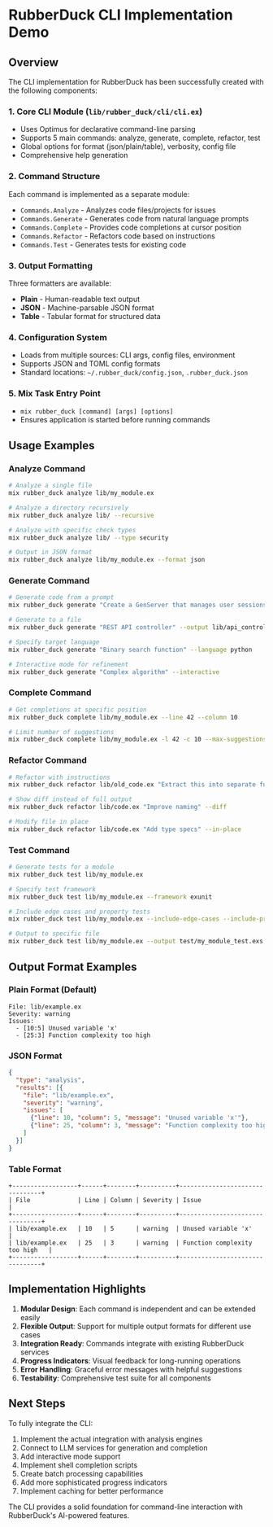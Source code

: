 # RubberDuck CLI Implementation Demo

## Overview

The CLI implementation for RubberDuck has been successfully created with the following components:

### 1. Core CLI Module (`lib/rubber_duck/cli/cli.ex`)
- Uses Optimus for declarative command-line parsing
- Supports 5 main commands: analyze, generate, complete, refactor, test
- Global options for format (json/plain/table), verbosity, config file
- Comprehensive help generation

### 2. Command Structure
Each command is implemented as a separate module:
- `Commands.Analyze` - Analyzes code files/projects for issues
- `Commands.Generate` - Generates code from natural language prompts
- `Commands.Complete` - Provides code completions at cursor position
- `Commands.Refactor` - Refactors code based on instructions
- `Commands.Test` - Generates tests for existing code

### 3. Output Formatting
Three formatters are available:
- **Plain** - Human-readable text output
- **JSON** - Machine-parsable JSON format
- **Table** - Tabular format for structured data

### 4. Configuration System
- Loads from multiple sources: CLI args, config files, environment
- Supports JSON and TOML config formats
- Standard locations: `~/.rubber_duck/config.json`, `.rubber_duck.json`

### 5. Mix Task Entry Point
- `mix rubber_duck [command] [args] [options]`
- Ensures application is started before running commands

## Usage Examples

### Analyze Command
```bash
# Analyze a single file
mix rubber_duck analyze lib/my_module.ex

# Analyze a directory recursively
mix rubber_duck analyze lib/ --recursive

# Analyze with specific check types
mix rubber_duck analyze lib/ --type security

# Output in JSON format
mix rubber_duck analyze lib/my_module.ex --format json
```

### Generate Command
```bash
# Generate code from a prompt
mix rubber_duck generate "Create a GenServer that manages user sessions"

# Generate to a file
mix rubber_duck generate "REST API controller" --output lib/api_controller.ex

# Specify target language
mix rubber_duck generate "Binary search function" --language python

# Interactive mode for refinement
mix rubber_duck generate "Complex algorithm" --interactive
```

### Complete Command
```bash
# Get completions at specific position
mix rubber_duck complete lib/my_module.ex --line 42 --column 10

# Limit number of suggestions
mix rubber_duck complete lib/my_module.ex -l 42 -c 10 --max-suggestions 3
```

### Refactor Command
```bash
# Refactor with instructions
mix rubber_duck refactor lib/old_code.ex "Extract this into separate functions"

# Show diff instead of full output
mix rubber_duck refactor lib/code.ex "Improve naming" --diff

# Modify file in place
mix rubber_duck refactor lib/code.ex "Add type specs" --in-place
```

### Test Command
```bash
# Generate tests for a module
mix rubber_duck test lib/my_module.ex

# Specify test framework
mix rubber_duck test lib/my_module.ex --framework exunit

# Include edge cases and property tests
mix rubber_duck test lib/my_module.ex --include-edge-cases --include-property-tests

# Output to specific file
mix rubber_duck test lib/my_module.ex --output test/my_module_test.exs
```

## Output Format Examples

### Plain Format (Default)
```
File: lib/example.ex
Severity: warning
Issues:
  - [10:5] Unused variable 'x'
  - [25:3] Function complexity too high
```

### JSON Format
```json
{
  "type": "analysis",
  "results": [{
    "file": "lib/example.ex",
    "severity": "warning",
    "issues": [
      {"line": 10, "column": 5, "message": "Unused variable 'x'"},
      {"line": 25, "column": 3, "message": "Function complexity too high"}
    ]
  }]
}
```

### Table Format
```
+------------------+------+--------+----------+--------------------------------+
| File             | Line | Column | Severity | Issue                          |
+------------------+------+--------+----------+--------------------------------+
| lib/example.ex   | 10   | 5      | warning  | Unused variable 'x'            |
| lib/example.ex   | 25   | 3      | warning  | Function complexity too high   |
+------------------+------+--------+----------+--------------------------------+
```

## Implementation Highlights

1. **Modular Design**: Each command is independent and can be extended easily
2. **Flexible Output**: Support for multiple output formats for different use cases
3. **Integration Ready**: Commands integrate with existing RubberDuck services
4. **Progress Indicators**: Visual feedback for long-running operations
5. **Error Handling**: Graceful error messages with helpful suggestions
6. **Testability**: Comprehensive test suite for all components

## Next Steps

To fully integrate the CLI:

1. Implement the actual integration with analysis engines
2. Connect to LLM services for generation and completion
3. Add interactive mode support
4. Implement shell completion scripts
5. Create batch processing capabilities
6. Add more sophisticated progress indicators
7. Implement caching for better performance

The CLI provides a solid foundation for command-line interaction with RubberDuck's AI-powered features.